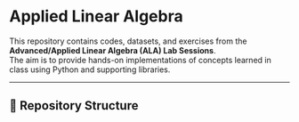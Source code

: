 # Applied Linear Algebra  

This repository contains codes, datasets, and exercises from the **Advanced/Applied Linear Algebra (ALA) Lab Sessions**.  
The aim is to provide hands-on implementations of concepts learned in class using Python and supporting libraries.  

---

## 📂 Repository Structure  

